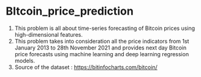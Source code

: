 # BItcoin_price_prediction
1. This problem is all about time-series forecasting of Bitcoin prices using high-dimensional features.
2. This problem takes into consideration all the price indicators from 1st January 2013 to 28th November 2021 and provides next day Bitcoin price forecasts using machine learning and deep learning regression models.
3. Source of the dataset : https://bitinfocharts.com/bitcoin/
